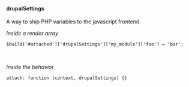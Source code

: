 ####  drupalSettings

A way to ship PHP variables to the javascript frontend.

_Inside a render array_
```
$build['#attached']['drupalSettings']['my_module']['foo'] = 'bar';
```
<br>

_Inside the behavior_
```
attach: function (context, drupalSettings) {}
```